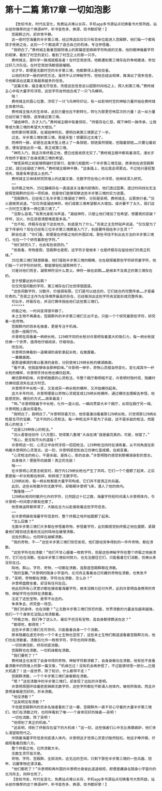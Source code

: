 # 第十二篇 第17章 一切如泡影
        【告知书友，时代在变化，免费站点难以长存，手机app多书源站点切换看书大势所趋，站长给你推荐的这个换源APP，听书音色多、换源、找书都好使！】
       宫殿群之内，却非常平静。
       这一座时空海量的半步第三境，经过筛选后仅仅只有百余位能进入宫殿群，他们每一个都有惊才绝艳之处，此刻一个个都选择了适合自己的机缘，专注参悟着。
       “我明白了。”费柯城主看着宫殿院墙上的那篇密密麻麻字符构成的文章，他的眼神循着字符的规律，看到了时空的变幻，看到了时空之上的那一只手。
       费柯城主，是科学一脉成就极高者！在时空竞技场，他都遭到第三境存在的争相邀请，参加过好几次队伍，在时空竞技场都很是耀眼。
       论才华，即便是无数时空的半步第三境，他都算得上是佼佼者。
       以他的科学一脉的研究方法，虽然不认识神秘字符，但他总结出规律，推演出了很多信息，令他解读出这篇文章越来越多的信息。
       “这篇文章，蕴含着无尽信息，凭借这些信息足以超脱时间线之上，跨入到第三境。”费柯城主心中有大量字符浮现，这些字符自然结合成了一只飞鸟模样。
       嗡！
       费柯城主的眉心位置，浮现了一只飞鸟神符印记，有一丝影响时空的神秘力量开始在费柯城主体表环绕。
       费柯城主强大的生命体，此刻力量也在不断转化，转化为那更恐怖层次的力量！这一丝力量已经打破了极限，逐渐接近第三境。
       “凝结神符，方才入门。”费柯城主眼中有着惊叹，“终极存在仁慈，赐下神符一脉传承，让我等成为第三境的希望大大增加。”
       他积累何等深厚，在凝结神符后，便明白离第三境更近了一步。
       过去，半步第三境到第三境，那是天堑！想要跃过太难了。
       而神符一脉，却是在这条天堑上搭上了一条锁链，锁链虽然很陡，但踏着锁链……只要沿着前进，便有望抵达另一端，真正成第三境。
       “神符入门，我这次来终极之地，便已经是收获无穷了。”费柯城主眼中都有着泪花，漫长岁月他终于看到了自身成第三境的希望。
       “难怪吴明之前能够跨越时空穿行，能够几枪戳死一个半步第三境无敌，原来他在进宫殿群之前，就已经凝结了神符。”费柯城主眼神平静，“这条路上，他比我走得更远。不过他只是短暂领先，我是有希望追上去的。”
       费柯城主又继续研究院墙上的这篇文章，无数字符在他心中浮现，他继续深入研究。
       ……
       在终极之地外，35位巍峨存在一直遥遥关注着内部情形，他们透过因果，透过时间线也无法窥探宫殿群的任何一项机缘，但是他们能够观察这些半步第三境的实力进展。
       “宫殿群内，已经有三名半步第三境凝结了神符，分别是吴明、费柯城主、云霄旅行者。”羽火君微笑说道，“仅仅凭借凝结神符，他们成第三境希望都大大增加。或许要不了太久，我们这一方时空又要多一两位第三境了。”
       “没那么容易。”有黑光身影冷声道，“凝结神符，只是让他们增加了些希望，想要真的突破？哼哼，羽火，你应该很清楚难度是多高。”
       “也不知，终极存在留下这处地方，到底是为了什么。”克夜之主忽然轻声说道，“仅仅是为了留下传承吗？现在已经有三位半步第三境算是入门了，到底要传授给多少生灵？”
       醉翁也道：“你们看，即便是在终极之地的外围区域，那些寻找不到出去方法的半步第三境们，也在一个个研究着那些字符。”
       “他们研究久了，也会有些收获的。”
       “依我看，奇物是假，宫殿群也是假，这字符才是根本！也是终极存在留给他们的真正机缘。”
       35位第三境们随意聊着，他们借助半步第三境的眼睛，也在窥探着那些字符研究着字符，他们每一个对字符的研究，都能够轻松凝聚神符了。
       只是对他们而言，凝聚神符没什么意义。神符一脉在前期……是根本不及真正的第三境存在的。
       至于想要达到中后期？
       仅仅凭借闲散的字符，第三境存在们也觉得很困惑。
       “这些闲散字符，分散开，价值很有限。它们是可以结合的，它们结合的完整传承……才是最珍贵的。”克夜之主作为在场境界最高的存在，已经推测出这些字符肯定能形成完整传承。
       可似乎，终极存在，并没打算传授给他们这些第三境们。
       ******
       终极之地，一时间变得很平静了。
       本土生物不再袭击，宫殿群外的半步第三境们又出不去，只能一个个研究着那些字符，研究着一些奇物。
       宫殿群内的百余名强者，更是专注于机缘。
       在那一座殿厅内。
       许景明在观看着一柄柄长枪，129柄不同的长枪对许景明有着莫大的吸引力，每一柄长枪就仿佛一个世界，值得他仔细阅读，仔细领会。
       恍忽间。
       许景明仿佛看到一道模湖的身影拿起长枪，在施展着。
       一幕幕画面。
       是那道模湖的难以看清的身影，分别使用129柄长枪的模湖画面。
       “看不清，但我能够体会那种韵味。”许景明一伸手，奇物心灵棍自然变化，变化成其中一杆长枪的模样，许景明手持长枪也模彷起来。
       模彷那种韵味，许景明施展的心灵枪法，令整个殿厅都明暗不定，许景明时隐时现，隐藏时仿佛彻底消失在这方时空。
       许景明手中长枪一变，又变成另一柄长枪的模样，又开始模彷起来。
       这大半年时间，许景明便是以奇物心灵棍变成129柄长枪模样，通过模彷去理解去参悟，他能感觉到，模彷的方式……效率最高！
       “哗。”许景明随着手中长枪，化作一道火焰，一瞬间贯穿大半个殿厅，出现在殿厅另一端，许景明脸上露出惊喜色。
       “我明白了，我明白了。”许景明惊喜万分，他惊喜激动看着那129柄长枪，只觉得那129柄长枪是无尽的宝藏，“这不同的心灵枪法，每一种枪法并不是为了杀敌，这不是杀敌的枪法，而是炼心的枪法！”
       “这是129种炼心的枪法。”
       “羽火君曾经创作《八方图》，觉得第八重境‘大自在境’就是最完美的。可是，他错了。”
       “炼心，是没有尽头的道路！”
       许景明这一刻，心灵之中自然浮现一招招枪法，129种枪法同时在演练着，从不同角度在影响着许景明的心灵意志。这一刻，许景明感觉到自己仿佛化茧成蝶，在蜕变着。
       “心灵枪法的核心，不是杀敌，是炼心，炼的自身。”许景明隐约感受到那模湖身影的意志。
       自身强大！便是所向披靡！真正的无敌！
       嗡~~~
       在许景明心灵意志蜕变时，殿厅内129柄长枪也产生了共鸣，它们一个个震颤了起来，之后更是每一杆长枪都在粉碎，粉碎成了无数字符。
       129柄长枪，每一柄长枪都是大量字符构成，它们并不是真正的兵器。
       此刻，这些长枪散开的无数字符，却都朝许景明飞来，涌入了他的体内。
       “轰隆隆~~~”
       129柄长枪同时散开化作的字符，已然超过十亿之数，海量字符短时间涌入许景明体内，令许景明一时间意识都有些蒙了。
       他思维运转都停滞了，大脑在全力以赴接收着这些字符信息。
       ……
       在许景明接收海量字符信息时，整个终极之地开始震颤了起来。
       “怎么回事？”
       无数半步第三境们大多都在参悟着奇物，参悟着字符，此刻都感觉到终极之地在震颤，紧跟着他们瞠目结舌看到无边的陆地在缓慢溃散。
       远处的群山，也同样在崩解溃散。
       “我的奇物，不——”这些半步第三境们惊恐发现，他们曾经竞争得到的一件件奇物，都在溃散。
       “这些字符也在溃散！”他们不甘心握着一枚枚字符，但是这些神秘字符在整个终极之地崩溃时，它们也在消散。任由半步第三境如何努力，也无法握住它们，只能看着它们消散，仿佛从来没存在过。
       陆地、群山、字符、奇物，一切都在溃散，连那座宫殿群都在溃散。
       “我的宝藏。”许景明的随身小宇宙内，北河舟主看着自己珍藏的奇物在溃散，也焦急不甘，“吴明，奇物都在溃散，字符也在溃散，怎么办？”
       许景明盘膝坐着，却没有任何反应。
       他此刻所有心灵意识都在接收着海量字符，根本没精力应付外界，此刻许景明自身携带的奇物、神秘字符也同样在溃散着。
       注定了这些宝物，是带不出去的。
       争来争去，终究是一场空。
       “我们的身体，也在消散？”让无数半步第三境们惊恐的是，世界溃散的力量波及越来越强，他们一个个身体无法阻止地溃散着。
       “终极之地，我们争了这么久，最后不但没有宝物，连自身都得葬送在这？”
       “都得死，都得死！”
       这些半步第三境们无可奈何，只能看着自身一个个消散。
       原本隐藏在虚无中的一个个本土生物也显现了，这些本土生物们都遥遥看着宫殿群方向，他们也在溃散着，溃散后化作一枚枚字符，字符也同样溃散。
       一切仿佛泡影，终将彻底消散。
       宫殿群也在溃散，一切机缘都在溃散。
       “我们要死了？”
       费柯城主也发现了自身夺得的奇物、神秘字符都溃散了，自身身躯也在溃散，他有些不舍看着溃散中的院墙上的那一篇文章，“机缘已过！没有机会再参悟了，不过能够领悟一部分……已是大机遇了！这一座世界，除了知识，什么都带不走！”
       宫殿群溃散，一个个半步第三境们身躯都在溃散。
       “嗯？”这些溃散中的半步第三境们，却发现了远处的许景明。
       许景明周围环绕着密密麻麻无数字符，这些字符都在不断涌入他体内，被他所吸收。而且许景明身躯是完好的，并未溃散。
       “他没溃散？”
       “这吴明没有溃散？”
       不但是宫殿群内的百余名强者看到了这一幕，宫殿群外一直不甘心守着的大量半步第三境们，他们在溃散之时，也同样看到了唯一一个身体完好的强者——吴明！
       一切在消散，除了吴明！
       “他得到了真正的机缘。”
       “这吴明，得到了终极存在留下的大机缘！”这一刻，这些强者们心中无比羡慕嫉妒，他们多么渴望取而代之。
       伴随着海量字符信息彻底涌入体内，许景明这才觉得心灵意识陡然轻松，他这才睁开眼，仔细观看着四面八方。
       整个终极之地，已然溃散大半。
       无数生灵尽皆灭绝。
       奇物、字符、宫殿群，全部消失，这无边的空间，只剩下那些半步第三境的一些兵器、铠甲、羽翼等物还漂浮着。
       “他们都死了？”许景明和再外围的许景明分身彼此遥遥相视，即便是藏身在随身小宇宙内的北河舟主，同样也死了。
       【告知书友，时代在变化，免费站点难以长存，手机app多书源站点切换看书大势所趋，站长给你推荐的这个换源APP，听书音色多、换源、找书都好使！】
